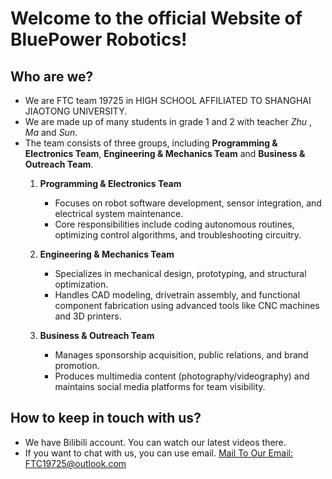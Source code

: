 # Welcome to the official Website of BluePower Robotics!
## Who are we?
- We are FTC team 19725 in HIGH SCHOOL AFFILIATED TO SHANGHAI JIAOTONG UNIVERSITY.
- We are made up of many students in grade 1 and 2 with teacher *Zhu* , *Ma* and *Sun*.
- The team consists of three groups, including **Programming & Electronics Team**, **Engineering & Mechanics Team** and **Business & Outreach Team**.  
   1. **Programming & Electronics Team**  
      - Focuses on robot software development, sensor integration, and electrical system maintenance.  
      - Core responsibilities include coding autonomous routines, optimizing control algorithms, and troubleshooting circuitry.

   2. **Engineering & Mechanics Team**  
      - Specializes in mechanical design, prototyping, and structural optimization.  
      - Handles CAD modeling, drivetrain assembly, and functional component fabrication using advanced tools like CNC machines and 3D printers.

   3. **Business & Outreach Team**  
      - Manages sponsorship acquisition, public relations, and brand promotion.  
      - Produces multimedia content (photography/videography) and maintains social media platforms for team visibility.    

## How to keep in touch with us?
- We have Bilibili account. You can watch our latest videos there.
- If you want to chat with us, you can use email. [Mail To Our Email: FTC19725@outlook.com](mailto:ftc19725@outlook.com)